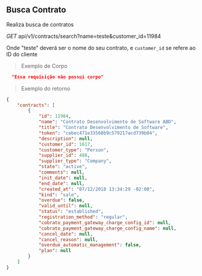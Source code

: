 ## Busca Contrato

Realiza busca de contratos

<div class="api-endpoint">
  <div class="endpoint-data">
    <i class="label label-get">GET</i>
     api/v1/contracts/search?name=teste&customer_id=11984
  </div>
</div>

Onde "teste" deverá ser o nome do seu contrato, e `customer_id` se refere ao ID do cliente

> Exemplo de Corpo

```json
  "Essa requisição não possui corpo"
```

> Exemplo do retorno

```json
{
    "contracts": [
        {
            "id": 11984,
            "name": "Contrato Desenvolvimento de Software ABD",
            "title": "Contrato Desenvolvimento de Software",
            "token": "cebec471e33560b9c579217acd739b04",
            "description": null,
            "customer_id": 1617,
            "customer_type": "Person",
            "supplier_id": 486,
            "supplier_type": "Company",
            "state": "active",
            "comments": null,
            "init_date": null,
            "end_date": null,
            "created_at": "07/12/2018 13:34:29 -02:00",
            "kind": "sale",
            "overdue": false,
            "valid_until": null,
            "status": "established",
            "registration_method": "regular",
            "cobrato_payment_gateway_charge_config_id": null,
            "cobrato_payment_gateway_charge_config_name": null,
            "cancel_date": null,
            "cancel_reason": null,
            "overdue_automatic_management": false,
            "plan": null
        }
    ]
}
```
